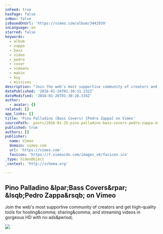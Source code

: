 ```yaml
---
inFeed: true
hasPage: false
inNav: false
isBasedOnUrl: 'https://vimeo.com/album/3442939'
inLanguage: en
starred: false
keywords:
  - album
  - zappa
  - bass
  - video
  - pedro
  - cover
  - vimeans
  - makin
  - boy
  - missives
description: "Join the web's most supportive community of creators and get high-quality tools for hosting, sharing, and streaming videos in gorgeous HD with no ads."
datePublished: '2016-01-26T01:30:31.232Z'
dateModified: '2016-01-26T01:30:28.334Z'
author:
  - avatar: {}
related: []
app_links: []
title: 'Pino Palladino (Bass Covers) [Pedro Zappa] on Vimeo'
sourcePath: _posts/2016-01-25-pino-palladino-bass-covers-pedro-zappa-on-vimeo.md
published: true
authors: []
publisher:
  name: Vimeo
  domain: vimeo.com
  url: 'https://vimeo.com'
  favicon: 'https://f.vimeocdn.com/images_v6/favicon.ico'
_type: VideoObject
_context: 'http://schema.org'

---
```

<article style=""><h1>Pino Palladino &amp;lpar;Bass Covers&amp;rpar; &amp;lsqb;Pedro Zappa&amp;rsqb; on Vimeo</h1><p>Join the web's most supportive community of creators and get high-quality tools for hosting&amp;comma; sharing&amp;comma; and streaming videos in gorgeous HD with no ads&amp;period;</p><img src="https://i.vimeocdn.com/video/553002482_295x166.jpg" /></article>